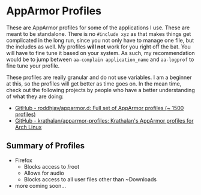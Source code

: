 # AppArmor Profiles

These are AppArmor profiles for some of the applications I use. These are meant to be standalone. There is no `#include xyz` as that makes things get complicated in the long run, since you not only have to manage one file, but the includes as well. My profiles **will not** work for you right off the bat. You will have to fine tune it based on your system. As such, my recommendation would be to jump between `aa-complain application_name` and `aa-logprof` to fine tune your profile.

These profiles are really granular and do not use variables. I am a beginner at this, so the profiles will get better as time goes on. In the mean time, check out the following projects by people who have a better understanding of what they are doing:
- [GitHub - roddhjav/apparmor.d: Full set of AppArmor profiles (~ 1500 profiles)](https://github.com/roddhjav/apparmor.d)
- [GitHub - krathalan/apparmor-profiles: Krathalan&#39;s AppArmor profiles for Arch Linux](https://github.com/krathalan/apparmor-profiles)
## Summary of Profiles
- Firefox
  - Blocks access to /root
  - Allows for audio
  - Blocks access to all user files other than ~Downloads
- more coming soon...
